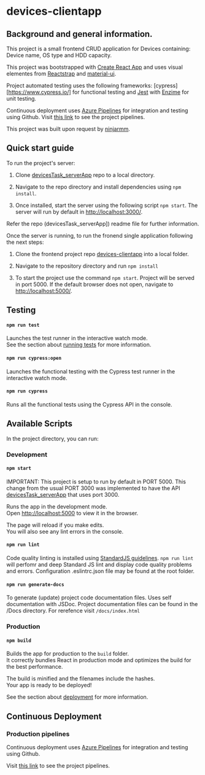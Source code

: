 # devices-clientapp

## Background and general information.

This project is a small frontend CRUD application for Devices containing: Device name, OS type and HDD capacity.

This project was bootstrapped with [Create React App](https://github.com/facebook/create-react-app) and uses visual elementes from [Reactstrap](https://reactstrap.github.io/) and [material-ui](https://material-ui.com/).

Project automated testing uses the following frameworks: [cypress][https://www.cypress.io/] for functional testing and [Jest](https://jestjs.io/) with [Enzime](https://www.npmjs.com/package/enzyme) for unit testing.

Continuous deployment uses [Azure Pipelines](https://azure.microsoft.com/en-us/services/devops/pipelines/) for integration and testing using Github. Visit [this link](https://dev.azure.com/pabloturati/devices-clientapp/_build?definitionId=2) to see the project pipelines. 

This project was built upon request by [ninjarmm](https://www.ninjarmm.com/).

## Quick start guide

To run the project's server:

1. Clone [devicesTask_serverApp](https://github.com/NinjaMSP/devicesTask_serverApp) repo to a local directory.

2. Navigate to the repo directory and install dependencies using `npm install`.

3. Once installed, start the server using the following script `npm start`.  The server will run by default in [http://localhost:3000/](http://localhost:3000/).

Refer the repo (devicesTask_serverApp]) readme file for further information.

Once the server is running, to run the fronend single application following the next steps:

1. Clone the frontend project repo [devices-clientapp](https://github.com/pabloturati/devices-clientapp) into a local folder.

2. Navigate to the repository directory and run `npm install`

3. To start the project use the command `npm start`.  Project will be served in port 5000. If the default browser does not open, navigate to [http://localhost:5000/](http://localhost:5000/).

## Testing 

#### `npm run test`

Launches the test runner in the interactive watch mode.<br />
See the section about [running tests](https://facebook.github.io/create-react-app/docs/running-tests) for more information.

#### `npm run cypress:open`

Launches the functional testing with the Cypress test runner in the interactive watch mode.

#### `npm run cypress`

Runs all the functional tests using the Cypress API in the console.

## Available Scripts

In the project directory, you can run:

### Development

#### `npm start`

IMPORTANT:  This project is setup to run by default in PORT 5000.  This change from the usual PORT 3000 was implemented to have the API [devicesTask_serverApp](https://github.com/NinjaMSP/devicesTask_serverApp) that uses port 3000. <br />

Runs the app in the development mode.<br />
Open [http://localhost:5000](http://localhost:5000) to view it in the browser.

The page will reload if you make edits.<br />
You will also see any lint errors in the console.

#### `npm run lint`

Code quality linting is installed using [StandardJS guidelines](https://standardjs.com/). `npm run lint` will perfomr and deep Standard JS lint and display code quality problems and errors. Configuration .eslintrc.json file may be found at the root folder.

#### `npm run generate-docs`

To generate (update) project code documentation files.  Uses self documentation with JSDoc.  Project documentation files can be found in the /Docs directory.  For rerefence visit `/docs/index.html`

### Production

#### `npm build`

Builds the app for production to the `build` folder.<br />
It correctly bundles React in production mode and optimizes the build for the best performance.

The build is minified and the filenames include the hashes.<br />
Your app is ready to be deployed!

See the section about [deployment](https://facebook.github.io/create-react-app/docs/deployment) for more information.

## Continuous Deployment

### Production pipelines
Continuous deployment uses [Azure Pipelines](https://azure.microsoft.com/en-us/services/devops/pipelines/) for integration and testing using Github.

Visit [this link](https://dev.azure.com/pabloturati/devices-clientapp/_build?definitionId=2) to see the project pipelines. 

